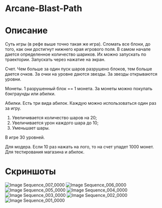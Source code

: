 # Arcane-Blast-Path

# Описание

Суть игры (в рефе выше точно такая же игра).
Сломать все блоки, до того, как они достигнут нижнего края игрового поля. В самом начале дается определенное количество шариков. Их можно запускать по траектории. Запускать через нажатие на экран.

Счет.
Чем больше за один пуск шаров разрушено блоков, тем больше дается очков. За очки на уровне даются звезды. За звезды открываются уровни.

Монеты.
1 разрушенный блок == 1 монета. За монеты можно покупать бэкграунды или абилки.

Абилки.
Есть три вида абилок. Каждую можно использоваться один раз за игру.

1. Увеличивается количество шаров на 20;
2. Увеличивается урон каждого шара до 10;
3. Уменьшает шары.

В игре 30 уровней.

Для модера. Если 10 раз нажать на лого, то на счет упадет 1000 монет. Для тестирования магазина и абилок.

# Cкриншоты

![Image Sequence_007_0000](https://github.com/user-attachments/assets/866b12e5-eed6-4a16-9e08-2ed042121c3e)
![Image Sequence_006_0000](https://github.com/user-attachments/assets/d52af31c-7ba5-44ba-98fa-5ef8e3ea2031)
![Image Sequence_005_0000](https://github.com/user-attachments/assets/d92e2576-4086-4b0f-b358-74e23c956bbe)
![Image Sequence_004_0000](https://github.com/user-attachments/assets/e0a339f2-5b63-4083-86ae-c0a276d3fc69)
![Image Sequence_003_0000](https://github.com/user-attachments/assets/a6f033f9-6462-4e58-becd-904b67a021eb)
![Image Sequence_002_0000](https://github.com/user-attachments/assets/ae0ab570-4599-410c-aa6c-2d139b2697dd)
![Image Sequence_001_0000](https://github.com/user-attachments/assets/be658e45-b955-4968-80c3-f4c194cb8a57)
